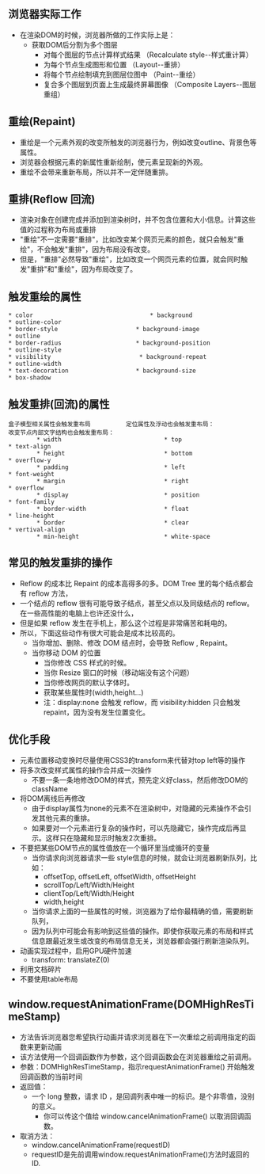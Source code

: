 ## 浏览器实际工作
* 在渲染DOM的时候，浏览器所做的工作实际上是：
  * 获取DOM后分割为多个图层
	* 对每个图层的节点计算样式结果		（Recalculate style--样式重计算）
	* 为每个节点生成图形和位置			（Layout--重排）
	* 将每个节点绘制填充到图层位图中		（Paint--重绘）
	* 复合多个图层到页面上生成最终屏幕图像	（Composite Layers--图层重组）

## 重绘(Repaint)
* 重绘是一个元素外观的改变所触发的浏览器行为，例如改变outline、背景色等属性。
* 浏览器会根据元素的新属性重新绘制，使元素呈现新的外观。
* 重绘不会带来重新布局，所以并不一定伴随重排。

## 重排(Reflow 回流)
* 渲染对象在创建完成并添加到渲染树时，并不包含位置和大小信息。计算这些值的过程称为布局或重排
* "重绘"不一定需要"重排"，比如改变某个网页元素的颜色，就只会触发"重绘"，不会触发"重排"，因为布局没有改变。
* 但是，"重排"必然导致"重绘"，比如改变一个网页元素的位置，就会同时触发"重排"和"重绘"，因为布局改变了。

## 触发重绘的属性
    * color								    * background									* outline-color
    * border-style						* background-image								* outline
    * border-radius						* background-position							* outline-style
    * visibility						 * background-repeat								* outline-width
    * text-decoration					* background-size							  	* box-shadow

## 触发重排(回流)的属性
	盒子模型相关属性会触发重布局			定位属性及浮动也会触发重布局：				改变节点内部文字结构也会触发重布局：
			* width							    * top									    * text-align
			* height						    * bottom							    	* overflow-y
			* padding						    * left								    	* font-weight
			* margin						    * right								    	* overflow
			* display						    * position						    		* font-family
			* border-width			            * float								    	* line-height
			* border						    * clear								    	* vertival-align
			* min-height				        * white-space

## 常见的触发重排的操作
* Reflow 的成本比 Repaint 的成本高得多的多。DOM Tree 里的每个结点都会有 reflow 方法，
* 一个结点的 reflow 很有可能导致子结点，甚至父点以及同级结点的 reflow。在一些高性能的电脑上也许还没什么，
* 但是如果 reflow 发生在手机上，那么这个过程是非常痛苦和耗电的。
* 所以，下面这些动作有很大可能会是成本比较高的。
  * 当你增加、删除、修改 DOM 结点时，会导致 Reflow , Repaint。
  * 当你移动 DOM 的位置
	* 当你修改 CSS 样式的时候。
	* 当你 Resize 窗口的时候（移动端没有这个问题）
	* 当你修改网页的默认字体时。
	* 获取某些属性时(width,height...)
	* 注：display:none 会触发 reflow，而 visibility:hidden 只会触发 repaint，因为没有发生位置变化。

## 优化手段
* 元素位置移动变换时尽量使用CSS3的transform来代替对top left等的操作
* 将多次改变样式属性的操作合并成一次操作
  * 不要一条一条地修改DOM的样式，预先定义好class，然后修改DOM的className
* 将DOM离线后再修改
  * 由于display属性为none的元素不在渲染树中，对隐藏的元素操作不会引发其他元素的重排。
  * 如果要对一个元素进行复杂的操作时，可以先隐藏它，操作完成后再显示。这样只在隐藏和显示时触发2次重排。
* 不要把某些DOM节点的属性值放在一个循环里当成循环的变量
  * 当你请求向浏览器请求一些 style信息的时候，就会让浏览器刷新队列，比如：
    * offsetTop, offsetLeft, offsetWidth, offsetHeight
    * scrollTop/Left/Width/Height
    * clientTop/Left/Width/Height
    * width,height
  * 当你请求上面的一些属性的时候，浏览器为了给你最精确的值，需要刷新队列，
  * 因为队列中可能会有影响到这些值的操作。即使你获取元素的布局和样式信息跟最近发生或改变的布局信息无关，浏览器都会强行刷新渲染队列。
* 动画实现过程中，启用GPU硬件加速	
  * transform: translateZ(0)
* 利用文档碎片
* 不要使用table布局

## window.requestAnimationFrame(DOMHighResTimeStamp)
* 方法告诉浏览器您希望执行动画并请求浏览器在下一次重绘之前调用指定的函数来更新动画
* 该方法使用一个回调函数作为参数，这个回调函数会在浏览器重绘之前调用。
* 参数：DOMHighResTimeStamp，指示requestAnimationFrame() 开始触发回调函数的当前时间
* 返回值：
  * 一个 long 整数，请求 ID ，是回调列表中唯一的标识。是个非零值，没别的意义。
	* 你可以传这个值给 window.cancelAnimationFrame() 以取消回调函数。
* 取消方法：
  * window.cancelAnimationFrame(requestID)
  * requestID是先前调用window.requestAnimationFrame()方法时返回的ID.
